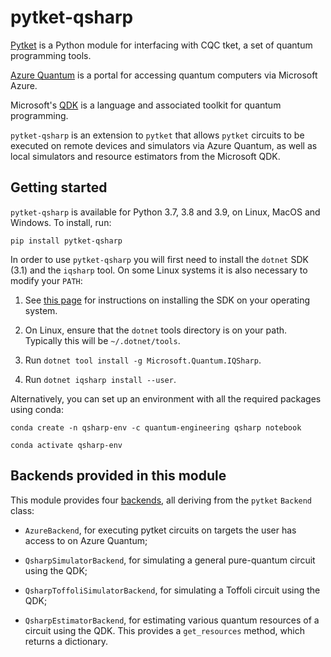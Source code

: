 # pytket-qsharp

[Pytket](https://cqcl.github.io/pytket) is a Python module for interfacing
with CQC tket, a set of quantum programming tools.

[Azure Quantum](https://azure.microsoft.com/en-gb/services/quantum/) is a portal for accessing
quantum computers via Microsoft Azure.

Microsoft's [QDK](https://docs.microsoft.com/en-us/quantum/install-guide) is a
language and associated toolkit for quantum programming.

`pytket-qsharp` is an extension to `pytket` that allows `pytket` circuits to be
executed on remote devices and simulators via Azure Quantum,
as well as local simulators and resource estimators from the Microsoft QDK.

## Getting started

`pytket-qsharp` is available for Python 3.7, 3.8 and 3.9, on Linux, MacOS and Windows. To
install, run:

```pip install pytket-qsharp```

In order to use `pytket-qsharp` you will first need to install the `dotnet` SDK
(3.1) and the `iqsharp` tool. On some Linux systems it is also necessary to
modify your `PATH`:

1. See [this page](https://dotnet.microsoft.com/download/dotnet-core/3.1) for
instructions on installing the SDK on your operating system.

2. On Linux, ensure that the `dotnet` tools directory is on your path. Typically
this will be `~/.dotnet/tools`.

3. Run `dotnet tool install -g Microsoft.Quantum.IQSharp`.

4. Run `dotnet iqsharp install --user`.


Alternatively, you can set up an environment with all the required packages using conda:

```
conda create -n qsharp-env -c quantum-engineering qsharp notebook

conda activate qsharp-env
```
## Backends provided in this module

This module provides four
[backends](https://cqcl.github.io/tket/docs/pytket/api/backends.html), all deriving
from the `pytket` `Backend` class:

* `AzureBackend`, for executing pytket circuits on targets the user has access to on Azure Quantum;

* `QsharpSimulatorBackend`, for simulating a general pure-quantum circuit using
the QDK;

* `QsharpToffoliSimulatorBackend`, for simulating a Toffoli circuit using the
QDK;

* `QsharpEstimatorBackend`, for estimating various quantum resources of a
circuit using the QDK. This provides a `get_resources` method, which returns a
dictionary.
